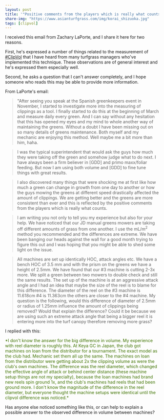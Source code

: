 ```yaml
---
layout: post
title: '"Positive comments from the players which is really what counts"'
share-img: "https://www.asianturfgrass.com/img/korai_shizuoka.jpg"
tags: [clipvol]
---
```


I received this email from Zachary LaPorte, and I share it here for two reasons. 

First, he's expressed a number of things related to the measurement of [#ClipVol](https://twitter.com/hashtag/clipvol?src=hashtag_click) that I have heard from many turfgrass managers who've implemented this technique. These observations are of general interest and he's expressed them especially well.

Second, he asks a question that I can't answer completely, and I hope someone who reads this may be able to provide more information.

From LaPorte's email:

> "After seeing you speak at the Spanish greenkeepers event in November, I started to investigate more into the measuring of clippings as a tool. I finally started to do this at the beginning of March and measure daily every green. And I can say without any hesitation that this has opened my eyes and my mind to whole another way of maintaining the greens. Without a doubt I have been missing out on so many details of greens maintenance. Both myself and my mechanic are enjoying this method. Well maybe me a bit more than him, haha.

> I was the typical superintendent that would ask the guys how much they were taking off the green and somehow judge what to do next. I have always been a firm believer in [GDD] and primo maxx/foliar feeding. But now I am using both volume and [GDD] to fine tune things with great results.

> I also discovered many things that were shocking me at first like how much a green can change in growth from one day to another or how the guys mowing the greens at different speed drastically affected the amount of clippings. We are getting better and the greens are more consistent than ever and this is reflected by the positive comments from the players which is really what counts.

> I am writing you not only to tell you my experience but also for your help. We have noticed that our JD manual greens mowers are taking off different amounts of grass from one another. I use the mL/m<sup>2</sup> method you recommended and the differences are extreme. We have been banging our heads against the wall for a good month trying to figure this out and I was hoping that you might be able to shed some light on the issue.

> All machines are set up identically HOC, attack angles etc. We have a bench HOC of 3.5 mm and with the prism on the greens we have a height of 2.5mm. We have found that our #3 machine is cutting 2-3x more. We split a green between two mowers to double check and still the same results. The set up of the machine is at an aggressive attack angle and I had an idea that maybe the size of the reel is to blame for this difference. The diameter of the reel on the #3 machine is 11.618cm #4 is 11.363cm the others are closer to the #4 machine. My question is the following, would this difference of diameter of 2.5mm or radius of 1.25mm influence the amount of clippings being removed? Would that explain the difference? Could it be because we are using such an extreme attack angle that being a bigger reel it is entering more into the turf canopy therefore removing more grass?

I replied with this:

<p style="color:#3f7300">
*I don't know the answer for the big difference in volume. My experience with reel diameter is roughly this. At Keya GC in Japan, the club got machines on loan from the distributor for a tournament. The exact model as the club had. Mechanic set them all up the same. The machines on loan from the distributor were getting about 2x the clipping volume as were the club's own machines. The difference was the reel diameter, which changed the effective angle of attack or behind center distance (these machine setup things are not my specialty), because the loan machines had brand new reels spin ground 1x, and the club's machines had reels that had been ground more. I don't know the magnitude of the difference in the reel diameter, but everyone thought the machine setups were identical until the clipvol difference was noticed.*
</p>

Has anyone else noticed something like this, or can help to explain a possible answer to the observed difference in volume between machines?


